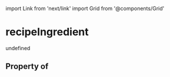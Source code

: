 import Link from 'next/link'
import Grid from '@components/Grid'

# recipeIngredient

undefined

## Property of



